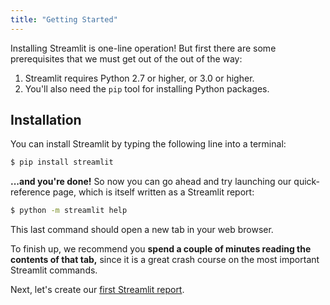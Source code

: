 ```yaml
---
title: "Getting Started"
---
```


Installing Streamlit is one-line operation! But first there are some
prerequisites that we must get out of the out of the way:

1. Streamlit requires Python 2.7 or higher, or 3.0 or higher.
2. You'll also need the `pip` tool for installing Python packages.

## Installation

You can install Streamlit by typing the following line into a terminal:

```bash
$ pip install streamlit
```

**...and you're done!** So now you can go ahead and try launching our
quick-reference page, which is itself written as a Streamlit report:

```bash
$ python -m streamlit help
```

This last command should open a new tab in your web browser.

To finish up, we recommend you **spend a couple of minutes reading the contents
of that tab,** since it is a great crash course on the most important Streamlit
commands.

Next, let's create our [first Streamlit report](/docs/tutorial/).

